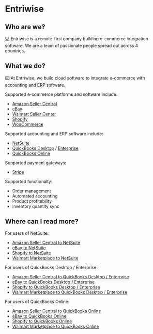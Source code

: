 # Entriwise

## Who are we?

💻 Entriwise is a remote-first company building e-commerce integration software.  We are a team of passionate people spread out across 4 countries.

## What we do?

⌨️ At Entriwise, we build cloud software to integrate e-commerce with accounting and ERP software.

Supported e-commerce platforms and software include:
* [Amazon Seller Central](https://sellercentral.amazon.com/)
* [eBay](https://www.ebay.com/)
* [Walmart Seller Center](https://seller.walmart.com)
* [Shopify](https://www.shopify.com/)
* [WooCommerce](https://woocommerce.com/)

Supported accounting and ERP software include:
* [NetSuite](https://www.netsuite.com)
* [QuickBooks Desktop](https://quickbooks.intuit.com/desktop/) / [Enterprise](https://quickbooks.intuit.com/desktop/enterprise/)
* [QuickBooks Online](https://quickbooks.intuit.com/online/)

Supported payment gateways:
* [Stripe](https://stripe.com)

Supported functionalty:
* Order management
* Automated accounting
* Product profitability
* Inventory quantity sync

## Where can I read more?

For users of NetSuite:
* [Amazon Seller Central to NetSuite](https://www.entriwise.com/amazon-seller-central-netsuite.html)
* [eBay to NetSuite](https://www.entriwise.com/ebay-netsuite.html)
* [Shopify to NetSuite](https://www.entriwise.com/shopify-netsuite.html)
* [Walmart Marketplace to NetSuite](https://www.entriwise.com/walmart-netsuite.html)

For users of QuickBooks Desktop / Enterprise:
* [Amazon Seller Central to QuickBooks Desktop / Enterprise](https://www.entriwise.com/amazon-seller-central-quickbooks-desktop-enterprise.html)
* [eBay to QuickBooks Desktop / Enterprise](https://www.entriwise.com/ebay-quickbooks-desktop-enterprise.html)
* [Shopify to QuickBooks Desktop / Enterprise](https://www.entriwise.com/shopify-quickbooks-desktop-enterprise.html)
* [Walmart Marketplace to QuickBooks Desktop / Enterprise](https://www.entriwise.com/walmart-quickbooks-desktop-enterprise.html)

For users of QuickBooks Online:
* [Amazon Seller Central to QuickBooks Online](https://www.entriwise.com/amazon-seller-central-quickbooks-online.html)
* [eBay to QuickBooks Online](https://www.entriwise.com/ebay-quickbooks-online.html)
* [Shopify to QuickBooks Online](https://www.entriwise.com/shopify-quickbooks-online.html)
* [Walmart Marketplace to QuickBooks Online](https://www.entriwise.com/walmart-quickbooks-online.html)
